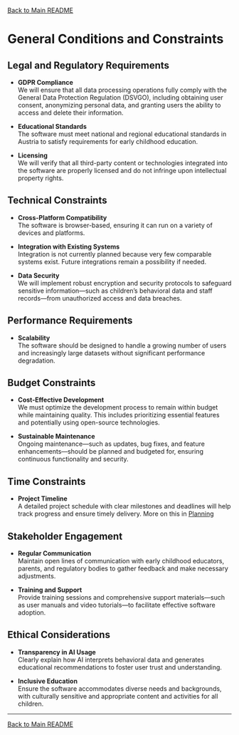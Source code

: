 [Back to Main README](../README.md)


# General Conditions and Constraints

## Legal and Regulatory Requirements

- **GDPR Compliance**  
    We will ensure that all data processing operations fully comply with the General Data Protection Regulation (DSVGO), including obtaining user consent, anonymizing personal data, and granting users the ability to access and delete their information.
    
- **Educational Standards**  
    The software must meet national and regional educational standards in Austria to satisfy requirements for early childhood education.
    
- **Licensing**  
    We will verify that all third-party content or technologies integrated into the software are properly licensed and do not infringe upon intellectual property rights.
    

## Technical Constraints

- **Cross-Platform Compatibility**  
    The software is browser-based, ensuring it can run on a variety of devices and platforms.
    
- **Integration with Existing Systems**  
    Integration is not currently planned because very few comparable systems exist. Future integrations remain a possibility if needed.
    
- **Data Security**  
    We will implement robust encryption and security protocols to safeguard sensitive information—such as children’s behavioral data and staff records—from unauthorized access and data breaches.
    

## Performance Requirements

- **Scalability**  
    The software should be designed to handle a growing number of users and increasingly large datasets without significant performance degradation.

## Budget Constraints

- **Cost-Effective Development**  
    We must optimize the development process to remain within budget while maintaining quality. This includes prioritizing essential features and potentially using open-source technologies.
    
- **Sustainable Maintenance**  
    Ongoing maintenance—such as updates, bug fixes, and feature enhancements—should be planned and budgeted for, ensuring continuous functionality and security.
    

## Time Constraints

- **Project Timeline**  
    A detailed project schedule with clear milestones and deadlines will help track progress and ensure timely delivery.
More on this in [Planning](doc/Planning.md)

## Stakeholder Engagement

- **Regular Communication**  
    Maintain open lines of communication with early childhood educators, parents, and regulatory bodies to gather feedback and make necessary adjustments.
    
- **Training and Support**  
    Provide training sessions and comprehensive support materials—such as user manuals and video tutorials—to facilitate effective software adoption.
    

## Ethical Considerations

- **Transparency in AI Usage**  
    Clearly explain how AI interprets behavioral data and generates educational recommendations to foster user trust and understanding.
    
- **Inclusive Education**  
    Ensure the software accommodates diverse needs and backgrounds, with culturally sensitive and appropriate content and activities for all children.
    

---
[Back to Main README](../README.md)
